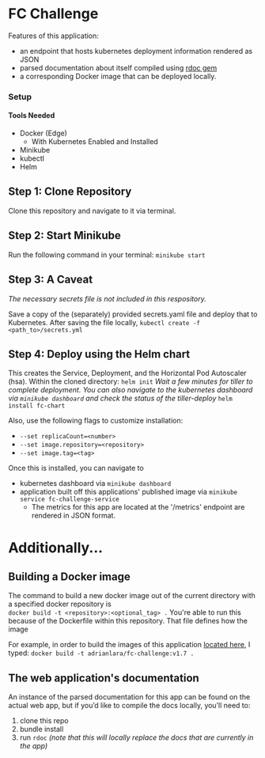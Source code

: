# FC Challenge

Features of this application:
* an endpoint that hosts kubernetes deployment information rendered as JSON
* parsed documentation about itself compiled using [rdoc gem](https://github.com/ruby/rdoc)
* a corresponding Docker image that can be deployed locally.

### Setup

#### Tools Needed

* Docker (Edge)
  * With Kubernetes Enabled and Installed
* Minikube
* kubectl
* Helm

## Step 1: Clone Repository
Clone this repository and navigate to it via terminal.

## Step 2: Start Minikube
Run the following command in your terminal:
```minikube start```

## Step 3: A Caveat
*The necessary secrets file is not included in this respository.*

Save a copy of the (separately) provided secrets.yaml file and deploy that to Kubernetes.
After saving the file locally,
```kubectl create -f <path_to>/secrets.yml```

## Step 4: Deploy using the Helm chart
This creates the Service, Deployment, and the Horizontal Pod Autoscaler (hsa).
Within the cloned directory:
```helm init```
*Wait a few minutes for tiller to complete deployment.*
*You can also navigate to the kubernetes dashboard via `minikube dashboard` and check the status of the tiller-deploy*
```helm install fc-chart```

Also, use the following flags to customize installation:
* ```--set replicaCount=<number>```
* ```--set image.repository=<repository>```
* ```--set image.tag=<tag>```

Once this is installed, you can navigate to
* kubernetes dashboard via  `minikube dashboard`
* application built off this applications' published image via `minikube service fc-challenge-service`
  * The metrics for this app are located at the '/metrics' endpoint are rendered in JSON format.

# Additionally...

## Building a Docker image
The command to build a new docker image out of the current directory with a specified docker repository is  
```docker build -t <repository>:<optional_tag> .```
You're able to run this because of the Dockerfile within this repository.  That file defines how the image

For example, in order to build the images of this application [located here](https://hub.docker.com/r/adrianlara/fc-challenge/tags), I typed:
```docker build -t adrianlara/fc-challenge:v1.7 .```

## The web application's documentation
An instance of the parsed documentation for this app can be found on the actual web app, but if you’d like to compile the docs locally, you’ll need to:
1. clone this repo
2. bundle install
3. run `rdoc` *(note that this will locally replace the docs that are currently in the app)*

